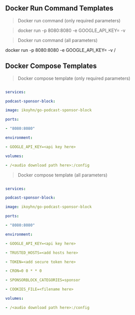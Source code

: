 ## Docker Run Command Templates

> Docker run command (only required parameters)

  

> docker run -p 8080:8080 -e GOOGLE_API_KEY=<api key here> -v <audio download path here>:/config ikoyhn/go-podcast-sponsor-block

> Docker run command (all parameters)

  

docker run -p 8080:8080 -e GOOGLE_API_KEY=<api key here> -v /<audio download path here>:/config -e TRUSTED_HOSTS=<add hosts here> -e TOKEN=<add secure token here> -e CRON="0 0 * * 0" -e SPONSORBLOCK_CATEGORIES="sponsor" ikoyhn/go-podcast-sponsor-block

  

## Docker Compose Templates

> Docker compose template (only required parameters)

```yaml

services:

podcast-sponsor-block:

image: ikoyhn/go-podcast-sponsor-block

ports:

- "8080:8080"

environment:

- GOOGLE_API_KEY=<api key here>

volumes:

- /<audio download path here>:/config

```

  

> Docker compose template (all parameters)

```yaml

services:

podcast-sponsor-block:

image: ikoyhn/go-podcast-sponsor-block

ports:

- "8080:8080"

environment:

- GOOGLE_API_KEY=<api key here>

- TRUSTED_HOSTS=<add hosts here>

- TOKEN=<add secure token here>

- CRON=0 0 * * 0

- SPONSORBLOCK_CATEGORIES=sponsor

- COOKIES_FILE=<filename here>

volumes:

- /<audio download path here>:/config

```